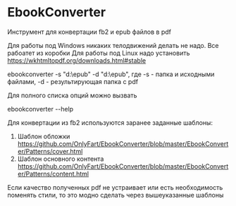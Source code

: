 # EbookConverter
Инструмент для конвертации fb2 и epub файлов в pdf

Для работы под Windows никаких телодвижений делать не надо. Все рабоатет из коробки
Для работы под Linux надо установить https://wkhtmltopdf.org/downloads.html#stable

ebookconverter -s "d:\epub" -d "d:\epub", где -s - папка и исходными файлами, -d - результирующая папка с pdf

Для полного списка опций можно вызвать 

ebookconverter --help

Для конвертации из fb2 используются заранее заданные шаблоны:

1. Шаблон обложки https://github.com/OnlyFart/EbookConverter/blob/master/EbookConverter/Patterns/cover.html
2. Шаблон основного контента https://github.com/OnlyFart/EbookConverter/blob/master/EbookConverter/Patterns/content.html

Если качество полученных pdf не устраивает или есть необходимость поменять стили, то это модно сделать через вышеуказанные шаблоны
